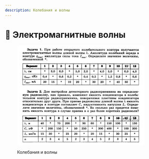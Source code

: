 ```yaml
---
description: Колебания и волны
---
```


# 📗 Электромагнитные волны

<figure><img src="../../../.gitbook/assets/image (1) (1).png" alt=""><figcaption><p>Колебания и волны</p></figcaption></figure>
